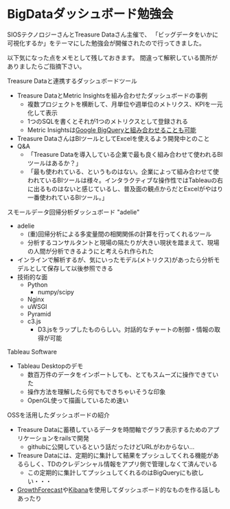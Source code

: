 BigDataダッシュボード勉強会
===========================

SIOSテクノロジーさんとTreasure Dataさん主催で、
「ビッグデータをいかに可視化するか」をテーマにした勉強会が開催されたので行ってきました。

以下気になった点をメモとして残しておきます。
間違って解釈している箇所がありましたらご指摘下さい。

Treasure Dataと連携するダッシュボードツール

- Treasure DataとMetric Insightsを組み合わせたダッシュボードの事例
    - 複数プロジェクトを横断して、月単位や週単位のメトリクス、KPIを一元化して表示
    - 1つのSQLを書くとそれが1つのメトリクスとして登録される
    - Metric Insightsは[Google BigQueryと組み合わせることも可能](http://www.metricinsights.com/solutions/big-data-analytics/google-bigquery-analytics-visualization/)
- Treasure DataさんはBIツールとしてExcelを使えるよう開発中とのこと
- Q&A 
    - 「Treasure Dataを導入している企業で最も良く組み合わせて使われるBIツールはあるか？」
    - 「最も使われている、というものはない。企業によって組み合わせて使われているBIツールは様々。インタラクティブな操作性ではTableauの右に出るものはないと感じているし、普及面の観点からだとExcelがやはり一番使われているBIツール。」


スモールデータ回帰分析ダッシュボード "adelie"

- adelie
    - (重)回帰分析による多変量間の相関関係の計算を行ってくれるツール
    - 分析するコンサルタントと現場の隔たりが大きい現状を踏まえて、現場の人間が分析できるようにと考えられ作られた
- インラインで解析するが、気にいったモデル(メトリクス)があったら分析モデルとして保存して以後参照できる
- 技術的な面
    - Python
        - numpy/scipy
    - Nginx
    - uWSGI
    - Pyramid
    - c3.js
        - D3.jsをラップしたものらしい。対話的なチャートの制御・情報の取得が可能

Tableau Software

- Tableau Desktopのデモ
    - 数百万件のデータをインポートしても、とてもスムーズに操作できていた
    - 操作方法を理解したら何でもできちゃいそうな印象
    - OpenGL使って描画しているため速い


OSSを活用したダッシュボードの紹介

- Treasure Dataに蓄積しているデータを時間軸でグラフ表示するためのアプリケーションをrailsで開発
    - githubに公開しているという話だったけどURLがわからない...
- Treasure Dataには、定期的に集計して結果をプッシュしてくれる機能があるらしく、TDのクレデンシャル情報をアプリ側で管理しなくて済んでいる
    - この定期的に集計してプッシュしてくれるのはBigQueryにも欲しい・・・
- [GrowthForecast](http://kazeburo.github.io/GrowthForecast/)や[Kibana](http://kibana.org/)を使用してダッシュボード的なものを作る話しもあったり
